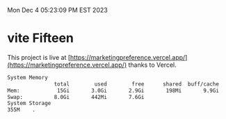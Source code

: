 Mon Dec  4 05:23:09 PM EST 2023

# vite Fifteen


This project is live at [https://marketingpreference.vercel.app/](https://marketingpreference.vercel.app/) thanks to Vercel.

```bash
System Memory
               total        used        free      shared  buff/cache   available
Mem:            15Gi       3.0Gi       2.9Gi       198Mi       9.9Gi        12Gi
Swap:          8.0Gi       442Mi       7.6Gi
System Storage
355M	.
```
```bash
